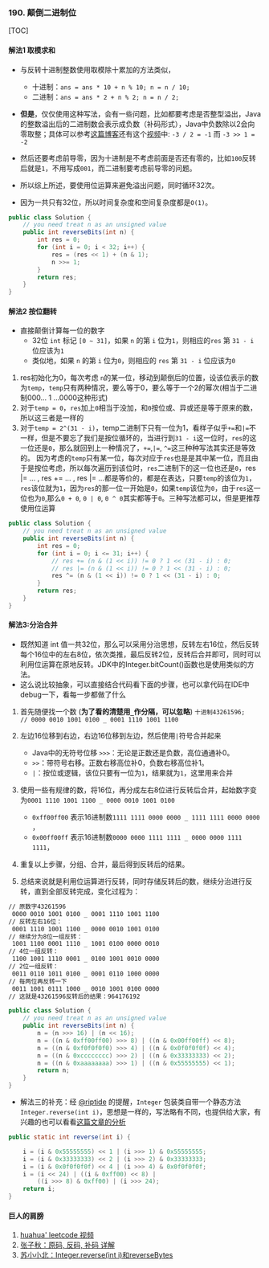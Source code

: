 
### 190. 颠倒二进制位
[TOC]
#### 解法1 取模求和
- 与反转十进制整数使用取模除十累加的方法类似，
    - 十进制：`ans = ans * 10 + n % 10; n = n / 10;`
    - 二进制：`ans = ans * 2 + n % 2; n = n / 2;`

- **但是**，仅仅使用这种写法，会有一些问题，比如都要考虑是否整型溢出，Java的整数溢出后的二进制数会表示成负数（补码形式），Java中负数除以2会向零取整；具体可以参考[这篇博客](https://www.cnblogs.com/zhangziqiu/archive/2011/03/30/ComputerCode.html)还有这个[视频](https://www.bilibili.com/video/BV1NJ411k7VP)中: `-3 / 2 = -1` 而 `-3 >> 1 = -2`
- 然后还要考虑前导零，因为十进制是不考虑前面是否还有零的，比如`100`反转后就是`1`，不用写成`001`，而二进制要考虑前导零的问题。
- 所以综上所述，要使用位运算来避免溢出问题，同时循环32次。
- 因为一共只有32位，所以时间复杂度和空间复杂度都是`O(1)`。
```Java
public class Solution {
    // you need treat n as an unsigned value
    public int reverseBits(int n) {
        int res = 0;
        for (int i = 0; i < 32; i++) {
            res = (res << 1) + (n & 1);
            n >>= 1;
        }
        return res;
    }
}
```
#### 解法2 按位翻转
- 直接颠倒计算每一位的数字
    - 32位 `int` 标记 `[0 ~ 31]`，如果 `n` 的第 `i` 位为`1`，则相应的`res` 第 `31 - i` 位应该为`1`
    - 类似地，如果 `n` 的第 `i` 位为`0`，则相应的 `res` 第 `31 - i` 位应该为`0`
1. res初始化为0，每次考虑 `n`的某一位，移动到颠倒后的位置，设该位表示的数为`temp`，`temp`只有两种情况，要么等于0，要么等于一个2的幂次(相当于二进制000... 1 ...0000这种形式)
2. 对于`temp = 0`，`res`加上`0`相当于没加，和`0`按位或、异或还是等于原来的数，所以这三者是一样的
3. 对于`temp = 2^(31 - i)`，temp二进制下只有一位为1，看样子似乎`+=`和`|=`不一样，但是不要忘了我们是按位循环的，当进行到`31 - i`这一位时，`res`的这一位还是`0`，那么就回到上一种情况了，`+=`,`|=`, `^=`这三种种写法其实还是等效的。
因为考虑的`temp`只有某一位，每次对应于`res`也是是其中某一位，而且由于是按位考虑，所以每次遍历到该位时，`res`二进制下的这一位也还是`0`，res |= ... , res += ... , res |= ...都是等价的，都是在表达，只要`temp`的该位为`1`，`res`该位就为`1`，因为`res`的那一位一开始是`0`，如果`temp`该位为`0`，由于`res`这一位也为`0`,那么`0 + 0`, `0 | 0`, `0 ^ 0`其实都等于`0`。三种写法都可以，但是更推荐使用位运算
```Java
public class Solution {
    // you need treat n as an unsigned value
    public int reverseBits(int n) {
        int res = 0;
        for (int i = 0; i <= 31; i++) {            
            // res += (n & (1 << i)) != 0 ? 1 << (31 - i) : 0;
            // res |= (n & (1 << i)) != 0 ? 1 << (31 - i) : 0;
            res ^= (n & (1 << i)) != 0 ? 1 << (31 - i) : 0;
        }
        return res;
    }
}
```

#### 解法3:分治合并
- 既然知道 int 值一共32位，那么可以采用分治思想，反转左右16位，然后反转每个16位中的左右8位，依次类推，最后反转2位，反转后合并即可，同时可以利用位运算在原地反转。JDK中的Integer.bitCount()函数也是使用类似的方法。
- 这么说比较抽象，可以直接结合代码看下面的步骤，也可以拿代码在IDE中debug一下，看每一步都做了什么
1. 首先随便找一个数 (**为了看的清楚用`_`作分隔，可以忽略**)
`十进制43261596;   // 0000 ‭0010 1001 0100 _ 0001 1110 1001 1100‬`
2. 左边16位移到右边，右边16位移到左边，然后使用`|`符号合并起来
    - Java中的无符号位移 `>>>`：无论是正数还是负数，高位通通补0。
    - `>>`：带符号右移。正数右移高位补0，负数右移高位补1。
    - `|`：按位或逻辑，该位只要有一位为`1`，结果就为`1`，这里用来合并
3. 使用一些有规律的数，将16位，再分成左右8位进行反转后合并，起始数字变为`‭0001 1110 1001 1100 _ 0000 0010 1001 0100‬`
    - `0xff00ff00` 表示16进制数`1111 1111 0000 0000 _ 1111 1111 0000 0000` ，
    - `0x00ff00ff` 表示16进制数`0000 0000 1111 1111 _ 0000 0000 1111 1111`，
 4. 重复以上步骤，分组、合并，最后得到反转后的结果。
 
 5. 总结来说就是利用位运算进行反转，同时存储反转后的数，继续分治进行反转，直到全部反转完成，变化过程为：
```xml
// 原数字43261596
 0000 ‭0010 1001 0100 _ 0001 1110 1001 1100‬ 
// 反转左右16位：
‭ 0001 1110 1001 1100 _ 0000 0010 1001 0100‬ 
// 继续分为8位一组反转：
 1001 1100 0001 1110 _ 1001 0100 0000 0010
// 4位一组反转：
 1100 1001 1110 0001 _ 0100 1001 0010 0000‬
// 2位一组反转：
 0011 0110 1011 0100 _ 0001 0110 1000 0000
// 每两位再反转一下
‭ 0011 1001 0111 1000 _ 0010 1001 0100 0000‬‬
// 这就是43261596反转后的结果：‭964176192‬
```

```Java
public class Solution {
    // you need treat n as an unsigned value
    public int reverseBits(int n) {
        n = (n >>> 16) | (n << 16); 
        n = ((n & 0xff00ff00) >>> 8) | ((n & 0x00ff00ff) << 8); 
        n = ((n & 0xf0f0f0f0) >>> 4) | ((n & 0x0f0f0f0f) << 4); 
        n = ((n & 0xcccccccc) >>> 2) | ((n & 0x33333333) << 2); 
        n = ((n & 0xaaaaaaaa) >>> 1) | ((n & 0x55555555) << 1); 
        return n;
    }
}
```

- 解法三的补充：经 [@riptide](https://leetcode-cn.com/u/riptide-39/) 的提醒，`Integer` 包装类自带一个静态方法`Integer.reverse(int i)`，思想是一样的，写法略有不同，也提供给大家，有兴趣的也可以看看[这篇文章的分析](https://www.jianshu.com/p/be272c8704d9)

```Java
public static int reverse(int i) {

    i = (i & 0x55555555) << 1 | (i >>> 1) & 0x55555555;
    i = (i & 0x33333333) << 2 | (i >>> 2) & 0x33333333;
    i = (i & 0x0f0f0f0f) << 4 | (i >>> 4) & 0x0f0f0f0f;
    i = (i << 24) | ((i & 0xff00) << 8) |
        ((i >>> 8) & 0xff00) | (i >>> 24);
    return i;
}
```


#### 巨人的肩膀

1. [huahua' leetcode 视频](https://www.bilibili.com/video/BV1NJ411k7VP)
2. [张子秋：原码, 反码, 补码 详解](https://www.cnblogs.com/zhangziqiu/archive/2011/03/30/ComputerCode.html)
3. [苏小小北：Integer.reverse(int i)和reverseBytes](https://www.jianshu.com/p/be272c8704d9)